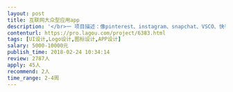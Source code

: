 ```yaml
---                
layout: post       
title: 互联网大众型应用app           
description: '</br>一 项目描述：像pinterest、instagram、snapchat、VSCO、快手、tumblr一样从0到1的产品。一个简单的产品，全球还没有这样的产品，具体是图片方面的，给喜爱的图片找个家。</br></br>二 人员要求：比较优越的审美能力，比较娴熟的创造技巧，不错的同理心。</br></br>三 工作内容：APP产品模型大概出来了，需要去做图标、调色、Logo，优化模型。</br>'     
contenturl: https://pro.lagou.com/project/6383.html      
tags: [UI设计,Logo设计,图标设计,APP设计]            
salary: 5000-10000元          
publish_time: 2018-02-24 10:34:14         
review: 2787人                   
apply: 45人                   
recommend: 2人                   
time_range: 2-4周              
---                 
```

